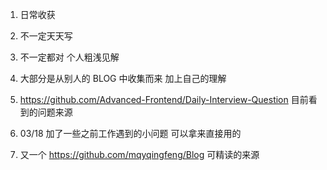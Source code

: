 1. 日常收获

2. 不一定天天写

3. 不一定都对  个人粗浅见解

4. 大部分是从别人的 BLOG 中收集而来 加上自己的理解

5. https://github.com/Advanced-Frontend/Daily-Interview-Question 目前看到的问题来源 

6. 03/18 加了一些之前工作遇到的小问题 可以拿来直接用的

7. 又一个 https://github.com/mqyqingfeng/Blog 可精读的来源